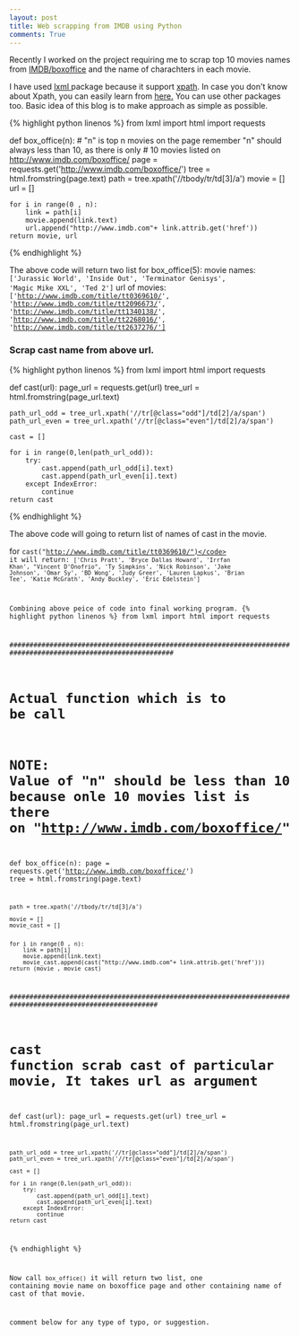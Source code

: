 ```yaml
---
layout: post
title: Web scrapping from IMDB using Python
comments: True
---
```


Recently I worked on the project requiring me to scrap top 10 movies names from <a href="http://www.imdb.com/boxoffice/">IMDB/boxoffice</a> and the name of charachters in each movie.

I have used <a href="http://lxml.de/index.html#documentation">lxml </a> package because it support <a href="http://www.w3schools.com/xpath/">xpath</a>. In case you don't know about Xpath, you can easily learn from <a href="http://www.w3schools.com/xpath/">here.</a> You can use other packages too. Basic idea of this blog is to make approach as simple as possible.

{% highlight python linenos %}
from lxml import html
import requests

def box_office(n):         			# "n" is top n movies on the page remember "n" should always less than 10, as there is only 
									# 10 movies listed on http://www.imdb.com/boxoffice/ 
	page = requests.get('http://www.imdb.com/boxoffice/')
	tree = html.fromstring(page.text)
	path = tree.xpath('//tbody/tr/td[3]/a')
	movie = []
	url = []

	for i in range(0 , n):
		link = path[i]
		movie.append(link.text)
		url.append("http://www.imdb.com"+ link.attrib.get('href'))
	return movie, url
{% endhighlight %}

The above code will return two list for box_office(5):
movie names:<code>['Jurassic World', 'Inside Out', 'Terminator Genisys', 'Magic Mike XXL', 'Ted 2']</code>
url of movies: <code>['http://www.imdb.com/title/tt0369610/', 'http://www.imdb.com/title/tt2096673/', 'http://www.imdb.com/title/tt1340138/', 'http://www.imdb.com/title/tt2268016/', 'http://www.imdb.com/title/tt2637276/']
</code>

### Scrap cast name from above url.

{% highlight python linenos %}
from lxml import html
import requests

def cast(url):
	page_url = requests.get(url)
	tree_url = html.fromstring(page_url.text)

	path_url_odd = tree_url.xpath('//tr[@class="odd"]/td[2]/a/span')
	path_url_even = tree_url.xpath('//tr[@class="even"]/td[2]/a/span')

	cast = []

	for i in range(0,len(path_url_odd)):
		try:
			cast.append(path_url_odd[i].text)
			cast.append(path_url_even[i].text)
		except IndexError:
			continue
	return cast
{% endhighlight %} 

The above code will going to return list of names of cast in the movie.

for <code>cast("http://www.imdb.com/title/tt0369610/")</code> it will return:
<code>['Chris Pratt', 'Bryce Dallas Howard', 'Irrfan Khan', "Vincent D'Onofrio", 'Ty Simpkins', 'Nick Robinson', 'Jake Johnson', 'Omar Sy', 'BD Wong', 'Judy Greer', 'Lauren Lapkus', 'Brian Tee', 'Katie McGrath', 'Andy Buckley', 'Eric Edelstein']
</code>

Combining above peice of code into final working program.
{% highlight python linenos %}
from lxml import html
import requests


###############################################################################################################
# 						Actual function which is to be call
#				NOTE: Value of "n" should be less than 10 because onle 10 movies list is there on "http://www.imdb.com/boxoffice/"
def box_office(n):
	page = requests.get('http://www.imdb.com/boxoffice/')
	tree = html.fromstring(page.text)

	path = tree.xpath('//tbody/tr/td[3]/a')

	movie = []
	movie_cast = []


	for i in range(0 , n):
		link = path[i]
		movie.append(link.text)
		movie_cast.append(cast("http://www.imdb.com"+ link.attrib.get('href')))
	return (movie , movie_cast)

###########################################################################################################
#					cast function scrab cast of particular movie, It takes url as argument

def cast(url):
	page_url = requests.get(url)
	tree_url = html.fromstring(page_url.text)

	path_url_odd = tree_url.xpath('//tr[@class="odd"]/td[2]/a/span')
	path_url_even = tree_url.xpath('//tr[@class="even"]/td[2]/a/span')

	cast = []

	for i in range(0,len(path_url_odd)):
		try:
			cast.append(path_url_odd[i].text)
			cast.append(path_url_even[i].text)
		except IndexError:
			continue
	return cast


{% endhighlight %} 

Now call <code>box_office()</code> it will return two list, one containing movie name on boxoffice page and other containing name of cast of that movie.

comment below for any type of typo, or suggestion.